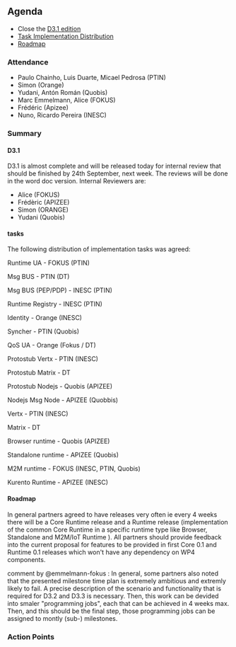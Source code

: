 ## Agenda

* Close the [D3.1 edition](https://github.com/reTHINK-project/core-framework/milestones/D3.1%20Ready%20for%20final%20Edition) 
* [Task Implementation Distribution](#tasks)
* [Roadmap](https://github.com/reTHINK-project/core-framework/milestones)


### Attendance

* Paulo Chainho, Luis Duarte, Micael Pedrosa (PTIN)
* Simon (Orange)
* Yudani, Antón Román (Quobis)
* Marc Emmelmann, Alice (FOKUS)
* Frédéric (Apizee)
* Nuno, Ricardo Pereira (INESC)


### Summary

#### D3.1

D3.1 is almost complete and will be released today for internal review that should be finished by 24th September, next week. The reviews will be done in the word doc version. Internal Reviewers are:

- Alice (FOKUS)
- Frédèric (APIZEE)
- Simon (ORANGE)
- Yudani (Quobis)

#### tasks

The following distribution of implementation tasks was agreed:

Runtime UA - FOKUS (PTIN)

Msg BUS - PTIN (DT)

Msg BUS (PEP/PDP) - INESC (PTIN)

Runtime Registry - INESC (PTIN)

Identity - Orange (INESC)

Syncher - PTIN (Quobis)

QoS UA - Orange (Fokus / DT)

Protostub Vertx - PTIN (INESC)

Protostub Matrix - DT 

Protostub Nodejs - Quobis (APIZEE)

Nodejs Msg Node - APIZEE (Quobbis)

Vertx - PTIN (INESC)

Matrix - DT 

Browser runtime - Quobis (APIZEE)

Standalone runtime - APIZEE (Quobis)

M2M runtime - FOKUS (INESC, PTIN, Quobis)

Kurento Runtime - APIZEE (INESC)

#### Roadmap

In general partners agreed to have releases very often ie every 4 weeks there will be a Core Runtime release and a Runtime release (implementation of the common Core Runtime in a specific runtime type like Browser, Standalone and M2M/IoT Runtime ). All partners should provide feedback into the current proposal for features to be provided in first Core 0.1 and Runtime 0.1 releases which won't have any dependency on WP4 components.

comment by @emmelmann-fokus : In general, some partners also noted that the presented milestone time plan is extremely ambitious and extremly likely to fail.  A precise description of the scenario and functionality that is required for D3.2 and D3.3 is necessary.  Then, this work can be devided into smaler "programming jobs", each that can be achieved in 4 weeks max.  Then, and this should be the final step, those programming jobs can be assigned to montly (sub-) milestones.


### Action Points

